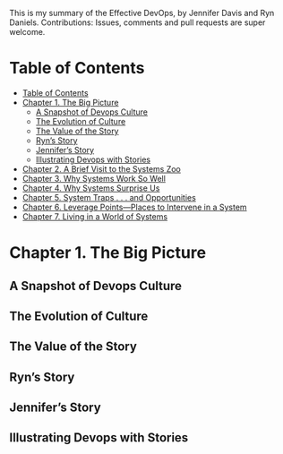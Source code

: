 This is my summary of the Effective DevOps, by Jennifer Davis and Ryn Daniels. Contributions: Issues, comments and pull requests are super welcome.
<!-- TOC depthFrom:1 depthTo:6 withLinks:1 updateOnSave:1 orderedList:0 -->
# Table of Contents
- [Table of Contents](#table-of-contents)
- [Chapter 1. The Big Picture](#chapter-1-the-big-picture)
	- [A Snapshot of Devops Culture]()
	- [The Evolution of Culture](#the-evolution-of-culture)
	- [The Value of the Story](#the-value-of-the-story)
	- [Ryn’s Story](#ryn's-stiry)
	- [Jennifer’s Story](#Jennifer’s-Story)
	- [Illustrating Devops with Stories](#Illustrating-Devops-with-Stories)
- [Chapter 2. A Brief Visit to the Systems Zoo](#chapter-2-a-brief-visit-to-the-systems-zoo)
- [Chapter 3. Why Systems Work So Well](#chapter-3-why-systems-work-so-well)
- [Chapter 4. Why Systems Surprise Us](#chapter-4-why-systems-surprise-us)
- [Chapter 5. System Traps . . . and Opportunities](#chapter-5-systems-traps-and-opportunities)
- [Chapter 6. Leverage Points—Places to Intervene in a System ](#chapter-6-leverage-points-places-to-intervence-in-a-system)
- [Chapter 7. Living in a World of Systems](#chapter-7-living-in-a-world-of-systems)
<!-- /TOC -->

# Chapter 1. The Big Picture
## A Snapshot of Devops Culture
## The Evolution of Culture
## The Value of the Story
## Ryn’s Story
## Jennifer’s Story
## Illustrating Devops with Stories
